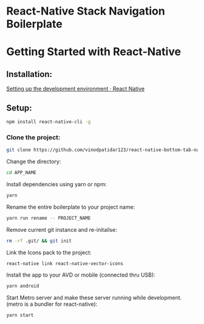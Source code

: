 # React-Native Stack Navigation Boilerplate

# Getting Started with React-Native

## Installation:

[Setting up the development environment · React Native](https://reactnative.dev/docs/environment-setup)

## Setup:

```bash
npm install react-native-cli -g
```

### Clone the project:

```bash
git clone https://github.com/vinodpatidar123/react-native-bottom-tab-navigation.git APP_NAME
```

Change the directory:

```bash
cd APP_NAME
```

Install dependencies using yarn or npm:

```bash
yarn
```

Rename the entire boilerplate to your project name:
```bash
yarn run rename -- PROJECT_NAME
```

Remove current git instance and re-initailse:
```bash
rm -rf .git/ && git init
```

Link the Icons pack to the project:
```bash
react-native link react-native-vector-icons
```

Install the app to your AVD or mobile (connected thru USB):

```bash
yarn android
```

Start Metro server and make these server running while development. (metro is a bundler for react-native):

```bash
yarn start
```
